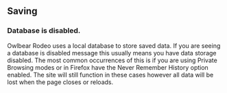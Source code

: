 ## Saving

### Database is disabled.

Owlbear Rodeo uses a local database to store saved data. If you are seeing a database is disabled message this usually means you have data storage disabled. The most common occurrences of this is if you are using Private Browsing modes or in Firefox have the Never Remember History option enabled. The site will still function in these cases however all data will be lost when the page closes or reloads.
